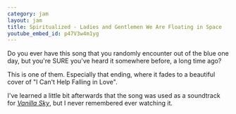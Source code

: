 ```yaml
---
category: jam
layout: jam
title: Spiritualized - Ladies and Gentlemen We Are Floating in Space
youtube_embed_id: p47V3w4m1yg
---
```


Do you ever have this song that you randomly encounter out of the blue one day, but you're SURE you've heard it somewhere before, a long time ago?

This is one of them. Especially that ending, where it fades to a beautiful cover of "I Can't Help Falling in Love".

I've learned a little bit afterwards that the song was used as a soundtrack for [_Vanilla Sky_](https://en.wikipedia.org/wiki/Vanilla_Sky), but I never remembered ever watching it.
